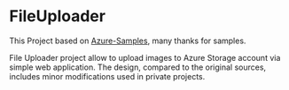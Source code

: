 # FileUploader
This Project based on [Azure-Samples](https://github.com/Azure-Samples/storage-blob-upload-from-webapp), many thanks for samples.

File Uploader project allow to upload images to Azure Storage account via simple web application.
The design, compared to the original sources, includes minor modifications used in private projects.
